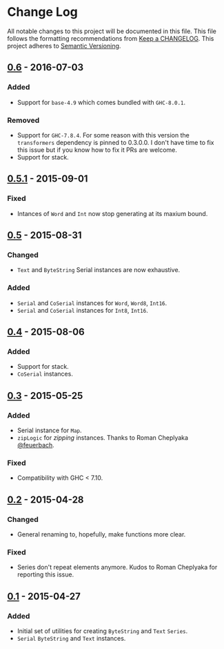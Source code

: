 # Change Log
All notable changes to this project will be documented in this file. This file
follows the formatting recommendations from [Keep a
CHANGELOG](http://keepachangelog.com/). This project adheres to [Semantic
Versioning](http://semver.org/).

## [0.6] - 2016-07-03
### Added
- Support for `base-4.9` which comes bundled with `GHC-8.0.1`.

### Removed
- Support for `GHC-7.8.4`. For some reason with this version the `transformers`
  dependency is pinned to 0.3.0.0. I don't have time to fix this issue but if
  you know how to fix it PRs are welcome.
- Support for stack.

## [0.5.1] - 2015-09-01
### Fixed
- Intances of `Word` and `Int` now stop generating at its maxium bound.

## [0.5] - 2015-08-31
### Changed
- `Text` and `ByteString` Serial instances are now exhaustive.

### Added
- `Serial` and `CoSerial` instances for `Word`, `Word8`, `Int16`.
- `Serial` and `CoSerial` instances for `Int8`, `Int16`.

## [0.4] - 2015-08-06
### Added
- Support for stack.
- `CoSerial` instances.

## [0.3] - 2015-05-25
### Added
- Serial instance for `Map`.
- `zipLogic` for *zipping* instances. Thanks to Roman Cheplyaka
  [@feuerbach](https://github.com/feuerbach).

### Fixed
- Compatibility with GHC < 7.10.

## [0.2] - 2015-04-28
### Changed
- General renaming to, hopefully, make functions more clear.
### Fixed
- Series don't repeat elements anymore. Kudos to Roman Cheplyaka for
  reporting this issue.

## [0.1] - 2015-04-27
### Added
- Initial set of utilities for creating `ByteString` and `Text` `Series`.
- `Serial` `ByteString` and `Text` instances.

[0.6]: https://github.com/jdnavarro/smallcheck-series/compare/v0.5.1...v0.6
[0.5.1]: https://github.com/jdnavarro/smallcheck-series/compare/v0.5...v0.5.1
[0.5]: https://github.com/jdnavarro/smallcheck-series/compare/v0.4...v0.5
[0.4]: https://github.com/jdnavarro/smallcheck-series/compare/v0.3...v0.4
[0.3]: https://github.com/jdnavarro/smallcheck-series/compare/v0.2...v0.3
[0.2]: https://github.com/jdnavarro/smallcheck-series/compare/v0.1...v0.2
[0.1]: https://github.com/jdnavarro/smallcheck-series/compare/49b5b0...v0.1
